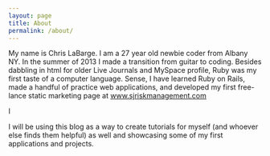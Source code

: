 ```yaml
---
layout: page
title: About
permalink: /about/
---
```


My name is Chris LaBarge.  I am a 27 year old newbie coder from Albany NY.  In the
summer of 2013 I made a transition from guitar to coding. Besides dabbling in html
for older Live Journals and MySpace profile, Ruby was my first taste of a computer 
language.  Sense, I have learned Ruby on Rails, made a handful of practice web
applications, and developed my first free-lance static marketing page at www.sjriskmanagement.com 

I

I will be using this blog as a way to create tutorials for myself (and whoever else finds
them helpful) as well and showcasing some of my first applications and projects.  

